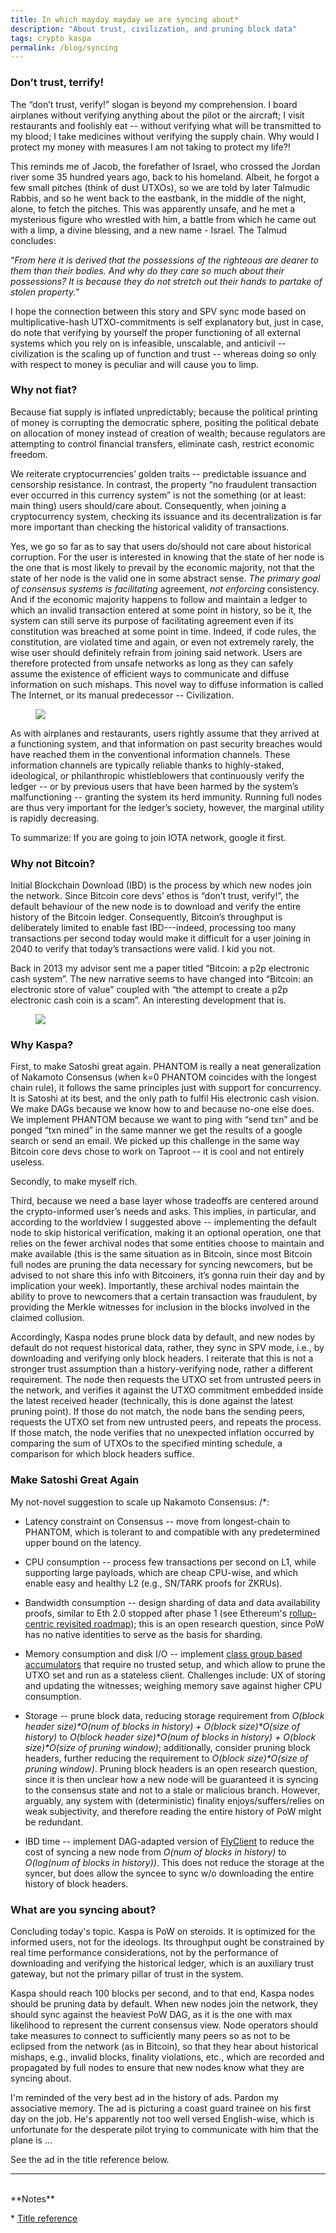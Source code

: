 ```yaml
---
title: In which mayday mayday we are syncing about*
description: "About trust, civilization, and pruning block data"
tags: crypto kaspa
permalink: /blog/syncing
---
```


### Don’t trust, terrify!

The “don’t trust, verify!” slogan is beyond my comprehension. I board airplanes without verifying anything about the pilot or the aircraft; I visit restaurants and foolishly eat -- without verifying what will be transmitted to my blood; I take medicines without verifying the supply chain. Why would I protect my money with measures I am not taking to protect my life?!

This reminds me of Jacob, the forefather of Israel, who crossed the Jordan river some 35 hundred years ago, back to his homeland. Albeit, he forgot a few small pitches (think of dust UTXOs), so we are told by later Talmudic Rabbis, and so he went back to the eastbank, in the middle of the night, alone, to fetch the pitches. This was apparently unsafe, and he met a mysterious figure who wrestled with him, a battle from which he came out with a limp, a divine blessing, and a new name - Israel. The Talmud concludes:

“*From here it is derived that the possessions of the righteous are dearer to them than their bodies. And why do they care so much about their possessions? It is because they do not stretch out their hands to partake of stolen property.*”

I hope the connection between this story and SPV sync mode based on multiplicative-hash UTXO-commitments is self explanatory but, just in case, do note that verifying by yourself the proper functioning of all external systems which you rely on is infeasible, unscalable, and anticivil -- civilization is the scaling up of function and trust -- whereas doing so only with respect to money is peculiar and will cause you to limp.

### Why not fiat?

Because fiat supply is inflated unpredictably; because the political printing of money is corrupting the democratic sphere, positing the political debate on allocation of money instead of creation of wealth; because regulators are attempting to control financial transfers, eliminate cash, restrict economic freedom. 

We reiterate cryptocurrencies’ golden traits -- predictable issuance and censorship resistance. In contrast, the property “no fraudulent transaction ever occurred in this currency system” is not the something (or at least: main thing) users should/care about. Consequently, when joining a cryptocurrency system, checking its issuance and its decentralization is far more important than checking the historical validity of transactions. 

Yes, we go so far as to say that users do/should not care about historical corruption. For the user is interested in knowing that the state of her node is the one that is most likely to prevail by the economic majority, not that the state of her node is the valid one in some abstract sense. *The primary goal of consensus systems is facilitating* agreement, *not enforcing* consistency. And if the economic majority happens to follow and maintain a ledger to which an invalid transaction entered at some point in history, so be it, the system can still serve its purpose of facilitating agreement even if its constitution was breached at some point in time. Indeed, if code rules, the constitution, are violated time and again, or even not extremely rarely, the wise user should definitely refrain from joining said network. Users are therefore protected from unsafe networks as long as they can safely assume the existence of efficient ways to communicate and diffuse information on such mishaps. This novel way to diffuse information is called The Internet, or its manual predecessor -- Civilization.

<figure><img src="/static/FakePoll.PNG" loading="lazy" />
</figure>

As with airplanes and restaurants, users rightly assume that they arrived at a functioning system, and that information on past security breaches would have reached them in the conventional information channels. These information channels are typically reliable thanks to highly-staked, ideological, or philanthropic whistleblowers that continuously verify the ledger -- or by previous users that have been harmed by the system’s malfunctioning -- granting the system its herd immunity. Running full nodes are thus very important for the ledger’s society, however, the marginal utility is rapidly decreasing.

To summarize: If you are going to join IOTA network, google it first.

### Why not Bitcoin?

Initial Blockchain Download (IBD) is the process by which new nodes join the network. Since Bitcoin core devs’ ethos is “don’t trust, verify!”, the default behaviour of the new node is to download and verify the entire history of the Bitcoin ledger. Consequently, Bitcoin’s throughput is deliberately limited to enable fast IBD---indeed, processing too many transactions per second today would make it difficult for a user joining in 2040 to verify that today’s transactions were valid. I kid you not.

Back in 2013 my advisor sent me a paper titled “Bitcoin: a p2p electronic cash system”. The new narrative seems to have changed into “Bitcoin: an electronic store of value” coupled with “the attempt to create a p2p electronic cash coin is a scam”. An interesting development that is.

<figure><img src="/static/PruningTweet.jpg" loading="lazy" />
</figure>

### Why Kaspa?

First, to make Satoshi great again. PHANTOM is really a neat generalization of Nakamoto Consensus (when k=0 PHANTOM coincides with the longest chain rule), it follows the same principles just with support for concurrency. It is Satoshi at its best, and the only path to fulfil His electronic cash vision. We make DAGs because we know how to and because no-one else does. We implement PHANTOM because we want to ping with “send txn” and be ponged “txn mined” in the same manner we get the results of a google search or send an email. We picked up this challenge in the same way Bitcoin core devs chose to work on Taproot -- it is cool and not entirely useless.

Secondly, to make myself rich.

Third, because we need a base layer whose tradeoffs are centered around the crypto-informed user’s needs and asks. This implies, in particular, and according to the worldview I suggested above -- implementing the default node to skip historical verification, making it an optional operation, one that relies on the fewer archival nodes that some entities choose to maintain and make available (this is the same situation as in Bitcoin, since most Bitcoin full nodes are pruning the data necessary for syncing newcomers, but be advised to not share this info with Bitcoiners, it’s gonna ruin their day and by implication your week). Importantly, these archival nodes maintain the ability to prove to newcomers that a certain transaction was fraudulent, by providing the Merkle witnesses for inclusion in the blocks involved in the claimed collusion.

Accordingly, Kaspa nodes prune block data by default, and new nodes by default do not request historical data, rather, they sync in SPV mode, i.e., by downloading and verifying only block headers. I reiterate that this is not a stronger trust assumption than a history-verifying node, rather a different requirement. The node then requests the UTXO set from untrusted peers in the network, and verifies it against the UTXO commitment embedded inside the latest received header (technically, this is done against the latest pruning point). If those do not match, the node bans the sending peers, requests the UTXO set from new untrusted peers, and repeats the process. If those match, the node verifies that no unexpected inflation occurred by comparing the sum of UTXOs to the specified minting schedule, a comparison for which block headers suffice.

### Make Satoshi Great Again

My not-novel suggestion to scale up Nakamoto Consensus:
 /*:
  
* Latency constraint on Consensus -- move from longest-chain to PHANTOM, which is tolerant to and compatible with any predetermined upper bound on the latency.

* CPU consumption -- process few transactions per second on L1, while supporting large payloads, which are cheap CPU-wise, and which enable easy and healthy L2 (e.g., SN/TARK proofs for ZKRUs).

* Bandwidth consumption -- design sharding of data and data availability proofs, similar to Eth 2.0 stopped after phase 1 (see Ethereum's [rollup-centric revisited roadmap](https://ethereum-magicians.org/t/a-rollup-centric-ethereum-roadmap/4698)); this is an open research question, since PoW has no native identities to serve as the basis for sharding.

* Memory consumption and disk I/O -- implement [class group based accumulators](https://github.com/cambrian/accumulator) that require no trusted setup, and which allow to prune the UTXO set and run as a stateless client. Challenges include: UX of storing and updating the witnesses; weighing memory save against higher CPU consumption.

* Storage -- prune block data, reducing storage requirement from *O(block header size)\*O(num of blocks in history) + O(block size)\*O(size of history)* to *O(block header size)\*O(num of blocks in history) + O(block size)\*O(size of pruning window)*; additionally, consider pruning block headers, further reducing the requirement to *O(block size)\*O(size of pruning window)*. Pruning block headers is an open research question, since it is then unclear how a new node will be guaranteed it is syncing to the consensus state and not to a stale or malicious branch. However, arguably, any system with (deterministic) finality enjoys/suffers/relies on weak subjectivity, and therefore reading the entire history of PoW might be redundant.

* IBD time -- implement DAG-adapted version of [FlyClient](https://ieeexplore.ieee.org/document/9152680) to reduce the cost of syncing a new node from *O(num of blocks in history)* to *O(log(num of blocks in history))*. This does not reduce the storage at the syncer, but does allow the syncee to sync w/o downloading the entire history of block headers.

### What are you syncing about?

Concluding today's topic. Kaspa is PoW on steroids. It is optimized for the informed users, not for the ideologs. Its throughput ought be constrained by real time performance considerations, not by the performance of downloading and verifying the historical ledger, which is an auxiliary trust gateway, but not the primary pillar of trust in the system.

Kaspa should reach 100 blocks per second, and to that end, Kaspa nodes should be pruning data by default. When new nodes join the network, they should sync against the heaviest PoW DAG, as it is the one with max likelihood to represent the current consensus view. Node operators should take measures to connect to sufficiently many peers so as not to be eclipsed from the network (as in Bitcoin), so that they hear about historical mishaps, e.g., invalid blocks, finality violations, etc., which are recorded and propagated by full nodes to ensure that new nodes know what they are syncing about.

I'm reminded of the very best ad in the history of ads. Pardon my associative memory. The ad is picturing a coast guard trainee on his first day on the job. He's apparently not too well versed English-wise, which is unfortunate for the desperate pilot trying to communicate with him that the plane is …

See the ad in the title reference below.

---
<br>
**Notes**

\* [Title reference](https://www.youtube.com/watch?v=yR0lWICH3rY)
